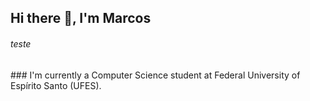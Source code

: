 ## Hi there 👋, I'm Marcos
<h6>teste</h6>
### I'm currently a Computer Science student at Federal University of Espírito Santo (UFES).
